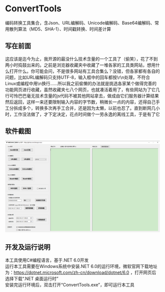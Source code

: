 # ConvertTools
编码转换工具集合，含Json、URL编解码、Unicode编解码、Base64编解码、常用散列算法（MD5、SHA-1）、时间戳转换、时间差计算

## 写在前面

这应该是迄今为止，我开源的最没什么技术含量的一个工具了（偷笑），花了不到两小时捣鼓出来的。之前是浏览器收藏夹中收藏了一堆各家的工具类网站，想用什么打开什么。你可能会问，不是很多网站有工具合集么？没错，但各家都有各自的问题，比如URL编解码只支持UTF-8，输入框中的回车都按\r\n处理，不符合Linux或编程中用\n换行……所以我之前偷懒的办法就是挑选各家某个做得完善的功能网页进行收藏，虽然收藏夹七八个网页，也就凑活着用了，有些网站为了它几行可怜巴巴毫无技术含量的js代码不被其他网站拿去，做成由它们服务器计算结果然后返回，这样一来还要限制输入内容的字节数，稍微长一点的内容，还得自己手工分拆成多个，转换多次再手工合并，还是因为太懒，以前也忍了。直到断网几小时，工作没法做了，才下定决定，花点时间做个一劳永逸的离线工具，于是有了它

## 软件截图

![](ui.png)

## 开发及运行说明

本工具使用C#编程语言，基于.NET 6.0开发<br />
运行本工具需要在Windows系统中安装.NET 6.0的运行环境，微软官网下载地址为：https://dotnet.microsoft.com/zh-cn/download/dotnet/6.0 ，打开网页后选择下载“.NET 桌面运行时”<br />
安装完运行环境后，双击打开“ConvertTools.exe”，即可运行本工具
